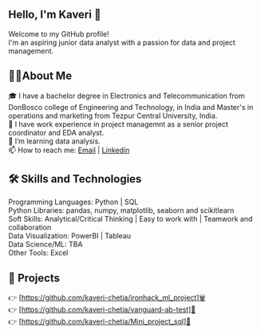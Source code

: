 ## Hello, I'm Kaveri  👋
Welcome to my GitHub profile!<br> I'm an aspiring junior data analyst with a passion for data and project management.

## 🧑‍💻About Me<br>
🎓 I have a bachelor degree in Electronics and Telecommunication from DonBosco college of Engineering and Technology, in India and Master's in operations and marketing from Tezpur Central University, India.<br>
💼 I have work experience in project managemnt as a senior project coordinator and EDA analyst.<br>
🌱 I’m learning data analysis.<br>
📫 How to reach me: [Email](kaverichetia@gmail.com) | [Linkedin](https://www.linkedin.com/in/kaverichetia) <br>
## 🛠️ Skills and Technologies<br>
Programming Languages: Python | SQL<br>
Python Libraries: pandas, numpy, matplotlib, seaborn and scikitlearn<br>
Soft Skills: Analytical/Critical Thinking | Easy to work with  | Teamwork and collaboration<br>
Data Visualization: PowerBI | Tableau<br>
Data Science/ML: TBA<br>
Other Tools: Excel<br>
## 🌟 Projects<br>

👉 [https://github.com/kaveri-chetia/ironhack_ml_project]🗑️<br>
👉 [https://github.com/kaveri-chetia/vanguard-ab-test]📱<br>
👉 [https://github.com/kaveri-chetia/Mini_project_sql]🧪<br>

